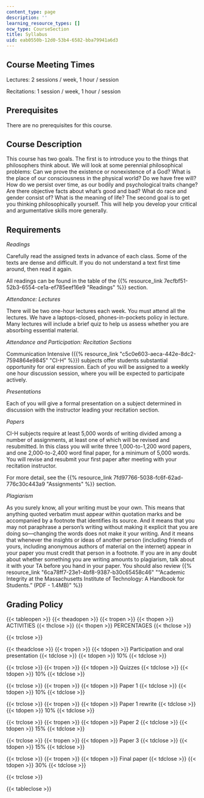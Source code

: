 ```yaml
---
content_type: page
description: ''
learning_resource_types: []
ocw_type: CourseSection
title: Syllabus
uid: eab0550b-12d0-53b4-6582-bba79941a6d3
---
```


Course Meeting Times 
---------------------

Lectures: 2 sessions / week, 1 hour / session

Recitations: 1 session / week, 1 hour / session

Prerequisites
-------------

There are no prerequisites for this course.

Course Description
------------------

This course has two goals. The first is to introduce you to the things that philosophers think about. We will look at some perennial philosophical problems: Can we prove the existence or nonexistence of a God? What is the place of our consciousness in the physical world? Do we have free will? How do we persist over time, as our bodily and psychological traits change? Are there objective facts about what’s good and bad? What do race and gender consist of? What is the meaning of life? The second goal is to get you thinking philosophically yourself. This will help you develop your critical and argumentative skills more generally.

Requirements
------------

_Readings_

Carefully read the assigned texts in advance of each class. Some of the texts are dense and difficult. If you do not understand a text first time around, then read it again.

All readings can be found in the table of the {{% resource_link 7ecfbf51-52b3-6554-ce1a-ef785eef16e9 "Readings" %}} section.

_Attendance: Lectures_

There will be two one-hour lectures each week. You must attend all the lectures. We have a laptops-closed, phones-in-pockets policy in lecture. Many lectures will include a brief quiz to help us assess whether you are absorbing essential material.

_Attendance and Participation: Recitation Sections_

Communication Intensive ({{% resource_link "c5c0e603-aeca-442e-8dc2-7594864e9845" "CI-H" %}}) subjects offer students substantial opportunity for oral expression. Each of you will be assigned to a weekly one hour discussion session, where you will be expected to participate actively.

_Presentations_

Each of you will give a formal presentation on a subject determined in discussion with the instructor leading your recitation section.

_Papers_

CI-H subjects require at least 5,000 words of writing divided among a number of assignments, at least one of which will be revised and resubmitted. In this class you will write three 1,000-to-1,200 word papers, and one 2,000-to-2,400 word final paper, for a minimum of 5,000 words. You will revise and resubmit your first paper after meeting with your recitation instructor.

For more detail, see the {{% resource_link 7fd97766-5038-fc6f-62ad-776c30c443a9 "Assignments" %}} section.

_Plagiarism_

As you surely know, all your writing must be your own. This means that anything quoted verbatim must appear within quotation marks and be accompanied by a footnote that identifies its source. And it means that you may not paraphrase a person’s writing without making it explicit that you are doing so—changing the words does not make it your writing. And it means that whenever the insights or ideas of another person (including friends of yours, including anonymous authors of material on the internet) appear in your paper you must credit that person in a footnote. If you are in any doubt about whether something you are writing amounts to plagiarism, talk about it with your TA before you hand in your paper. You should also review {{% resource_link "6ca78ff7-23e1-4bf8-9387-b30c65458c46" "“Academic Integrity at the Massachusetts Institute of Technology: A Handbook for Students.” (PDF - 1.4MB)" %}}

Grading Policy
--------------

{{< tableopen >}}
{{< theadopen >}}
{{< tropen >}}
{{< thopen >}}
ACTIVITIES
{{< thclose >}}
{{< thopen >}}
PERCENTAGES
{{< thclose >}}

{{< trclose >}}

{{< theadclose >}}
{{< tropen >}}
{{< tdopen >}}
Participation and oral presentation
{{< tdclose >}}
{{< tdopen >}}
10%
{{< tdclose >}}

{{< trclose >}}
{{< tropen >}}
{{< tdopen >}}
Quizzes
{{< tdclose >}}
{{< tdopen >}}
10%
{{< tdclose >}}

{{< trclose >}}
{{< tropen >}}
{{< tdopen >}}
Paper 1
{{< tdclose >}}
{{< tdopen >}}
10%
{{< tdclose >}}

{{< trclose >}}
{{< tropen >}}
{{< tdopen >}}
Paper 1 rewrite
{{< tdclose >}}
{{< tdopen >}}
10%
{{< tdclose >}}

{{< trclose >}}
{{< tropen >}}
{{< tdopen >}}
Paper 2
{{< tdclose >}}
{{< tdopen >}}
15%
{{< tdclose >}}

{{< trclose >}}
{{< tropen >}}
{{< tdopen >}}
Paper 3
{{< tdclose >}}
{{< tdopen >}}
15%
{{< tdclose >}}

{{< trclose >}}
{{< tropen >}}
{{< tdopen >}}
Final paper
{{< tdclose >}}
{{< tdopen >}}
30%
{{< tdclose >}}

{{< trclose >}}

{{< tableclose >}}